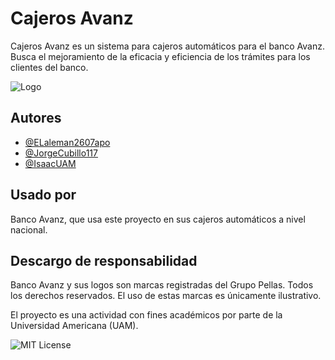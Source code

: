 # Cajeros Avanz

Cajeros Avanz es un sistema para cajeros automáticos para el banco Avanz. Busca el mejoramiento de la eficacia y eficiencia de los trámites para los clientes del banco.

![Logo](https://logosnicas.com/wp-content/uploads/2022/08/banco_avanz.png)

## Autores

- [@ELaleman2607apo](https://www.github.com/ELaleman2607apo)
- [@JorgeCubillo117](https://www.github.com/JorgeCubillo117)
- [@IsaacUAM](https://www.github.com/IsaacUAM)

## Usado por

Banco Avanz, que usa este proyecto en sus cajeros automáticos a nivel nacional.

## Descargo de responsabilidad
Banco Avanz y sus logos son marcas registradas del Grupo Pellas. Todos los derechos reservados. El uso de estas marcas es únicamente ilustrativo.

El proyecto es una actividad con fines académicos por parte de la Universidad Americana (UAM).

![MIT License](https://img.shields.io/badge/Profe%20pónganos%20100-8A2BE2)